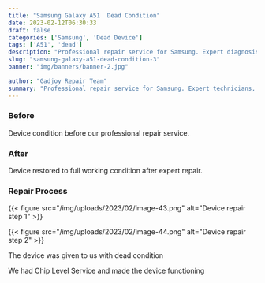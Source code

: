 ```yaml
---
title: "Samsung Galaxy A51  Dead Condition"
date: 2023-02-12T06:30:33
draft: false
categories: ['Samsung', 'Dead Device']
tags: ['A51', 'dead']
description: "Professional repair service for Samsung. Expert diagnosis and quality repairs in Bangalore."
slug: "samsung-galaxy-a51-dead-condition-3"
banner: "img/banners/banner-2.jpg"

author: "Gadjoy Repair Team"
summary: "Professional repair service for Samsung. Expert technicians, quality parts, warranty included."
---
```



### Before

Device condition before our professional repair service.

### After

Device restored to full working condition after expert repair.

### Repair Process

{{< figure src="/img/uploads/2023/02/image-43.png" alt="Device repair step 1" >}}

{{< figure src="/img/uploads/2023/02/image-44.png" alt="Device repair step 2" >}}


The device was given to us with dead condition

We had Chip Level Service and made the device functioning